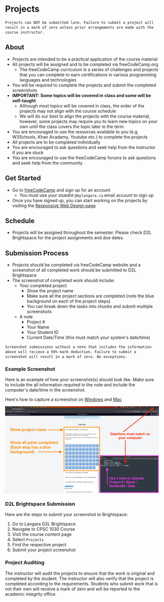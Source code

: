 # Projects

```{tip}
Projects can NOT be submitted late. Failure to submit a project will result in a mark of zero unless prior arrangements are made with the course instructor.
```

## About

- Projects are intended to be a practical application of the course material
- All projects will be assigned and to be completed via freeCodeCamp.org
  - The freeCodeCamp curriculum is a series of challenges and projects that you can complete to earn certifications in various programming languages and technologies
- You will be required to complete the projects and submit the completed screenshots
- **IMPORTANT: Some topics will be covered in class and some will be self-taught**
  - Although most topics will be covered in class, the order of the projects may not align with the course schedule
  - We will do our best to align the projects with the course material, however, some projects may require you to learn new topics on your own until the class covers the topic later in the term
- You are encouraged to use the resources available to you (e.g. W3Schools, Khan Acadamy, Youtube etc.) to complete the projects
- All projects are to be completed individually
- You are encouraged to ask questions and seek help from the instructor if you are stuck
- You are encouraged to use the freeCodeCamp forums to ask questions and seek help from the community

## Get Started
- Go to [freeCodeCamp](https://www.freecodecamp.org/) and sign up for an account
  - You must use your stuednt `@mylangara.ca` email account to sign up
- Once you have signed up, you can start working on the projects by visiting the [Responsive Web Design page](https://www.freecodecamp.org/learn/2022/responsive-web-design/)

## Schedule 

- Projects will be assigned throughout the semester. Please check D2L Brightspace for the project assignments and due dates.

## Submission Process

- Projects should be completed via freeCodeCamp website and a screenshot of all completed work should be submitted to D2L Brightspace
- The screenshot of completed work should include:
    - Your completed project
        - Show the project name
        - Make sure all the project sections are completed (note the blue background on each of the project steps)
        - You can break down the tasks into chunks and submit multiple screenshots 
    - A note 
        - Project #
        - Your Name
        - Your Student ID
        - Current Date/Time (this must match your system's date/time)

```{attention} 
Screenshot submissions without a note that includes the information above will recieve a 50% mark deduction. Failure to submit a screenshot will result in a mark of zero. No exceptions.
```

### Example Screenshot

Here is an example of how your screenshot(s) should look like. Make sure to include the all information required in the note and include the computer's date/time in the screenshot.

Here's how to capture a screenshot on [Windows](https://www.wikihow.com/Take-a-Screenshot-in-Microsoft-Windows) and [Mac](https://support.apple.com/en-ca/HT201361)

![](images/project-example-annotated.jpeg)

### D2L Brightspace Submission

Here are the steps to submit your screenshot to Brightspace:

1. Go to Langara D2L Brightspace
2. Navigate to CPSC 1030 Course
3. Visit the course content page
4. Select `Projects`
5. Find the respective project
6. Submit your project screenshot 


### Project Auditing 

The instructor will audit the projects to ensure that the work is original and completed by the student. The instructor will also verify that the project is completed according to the requirements. Students who submit work that is not their own will receive a mark of zero and will be reported to the academic integrity office. 


